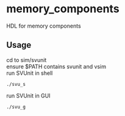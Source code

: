 # memory_components
HDL for memory components

## Usage
cd to sim/svunit<br/>
ensure $PATH contains svunit and vsim<br/>
run SVUnit in shell<br/>
```
./svu_s
```
run SVUnit in GUI<br/>
```
./svu_g
```
